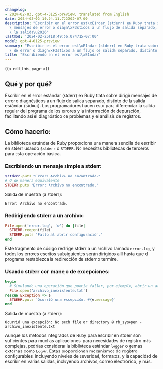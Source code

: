 ```yaml
---
changelog:
- 2024-02-03, gpt-4-0125-preview, translated from English
date: 2024-02-03 19:34:11.733505-07:00
description: "Escribir en el error est\xE1ndar (stderr) en Ruby trata sobre dirigir\
  \ mensajes de error o diagn\xF3sticos a un flujo de salida separado, distinto de\
  \ la salida\u2026"
lastmod: '2024-02-25T18:49:56.074715-07:00'
model: gpt-4-0125-preview
summary: "Escribir en el error est\xE1ndar (stderr) en Ruby trata sobre dirigir mensajes\
  \ de error o diagn\xF3sticos a un flujo de salida separado, distinto de la salida\u2026"
title: "Escribiendo en el error est\xE1ndar"
---
```


{{< edit_this_page >}}

## Qué y por qué?
Escribir en el error estándar (stderr) en Ruby trata sobre dirigir mensajes de error o diagnósticos a un flujo de salida separado, distinto de la salida estándar (stdout). Los programadores hacen esto para diferenciar la salida regular del programa de los errores y la información de depuración, facilitando así el diagnóstico de problemas y el análisis de registros.

## Cómo hacerlo:
La biblioteca estándar de Ruby proporciona una manera sencilla de escribir en stderr usando `$stderr` o `STDERR`. No necesitas bibliotecas de terceros para esta operación básica.

### Escribiendo un mensaje simple a stderr:
```ruby
$stderr.puts "Error: Archivo no encontrado."
# O de manera equivalente
STDERR.puts "Error: Archivo no encontrado."
```
Salida de muestra (a stderr):
```
Error: Archivo no encontrado.
```

### Redirigiendo stderr a un archivo:
```ruby
File.open('error.log', 'w') do |file|
  STDERR.reopen(file)
  STDERR.puts "Fallo al abrir configuración."
end
```
Este fragmento de código redirige stderr a un archivo llamado `error.log`, y todos los errores escritos subsiguientes serán dirigidos allí hasta que el programa restablezca la redirección de stderr o termine.

### Usando stderr con manejo de excepciones:
```ruby
begin
  # Simulando una operación que podría fallar, por ejemplo, abrir un archivo
  File.open('archivo_inexistente.txt')
rescue Exception => e
  STDERR.puts "Ocurrió una excepción: #{e.message}"
end
```
Salida de muestra (a stderr):
```
Ocurrió una excepción: No such file or directory @ rb_sysopen - archivo_inexistente.txt
```

Aunque los métodos integrados de Ruby para escribir en stderr son suficientes para muchas aplicaciones, para necesidades de registro más complejas, podrías considerar la biblioteca estándar `logger` o gemas externas como `Log4r`. Estas proporcionan mecanismos de registro configurables, incluyendo niveles de severidad, formatos, y la capacidad de escribir en varias salidas, incluyendo archivos, correo electrónico, y más.
